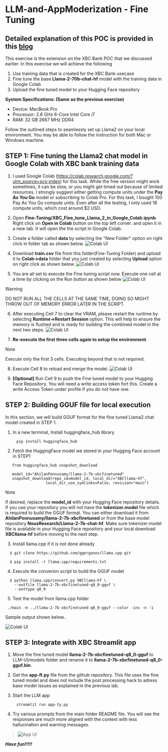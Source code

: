 # LLM-and-AppModerization - Fine Tuning

## Detailed explanation of this POC is provided in this [blog](https://medium.com/@ahilanp/part-ii-poc-beyond-the-buzz-highlighting-the-impact-of-ai-in-modernizing-application-ff0c1e8efb87) ##

This exercise is the extension on the XBC Bank POC that we discussed earlier. In this exercise we will achieve the following

1. Use training data that is created for the XBC Bank usecase
2. Fine tune the base **Llama-2-70b-chat-hf** model with the training data in Google Colab 
3. Upload the fine tuned model to your Hugging Face repository
   
**System Specifications: (Same as the previous exercise)**

- Device: MacBook Pro
- Processor: 2.6 GHz 6-Core Intel Core i7
- RAM: 32 GB 2667 MHz DDR4

Follow the outlined steps to seamlessly set up Llama2 on your local environment. You may be able to follow the instruction for both Mac or Windows machine.

## STEP 1: Fine tuning the Llama2 chat model in Google Colab with XBC bank training data

1. I used Google Colab (https://colab.research.google.com/?utm_source=scs-index) for this task. While the free version might work sometimes, it can be slow, or you might get timed out because of limited resources. I strongly suggest either getting compute units under the **Pay As You Go** model or subscribing to Colab Pro. For this task, I bought 100 Pay As You Go compute units. Even after all the testing, I only used 18 compute units, which cost around $2 USD.

2. Open **Fine-Tuning/XBC_Fine_tune_Llama_2_in_Google_Colab.ipynb**. Right click on **Open in Colab** button on the top left corner. and open it in a new tab. It will open the the script in Google Colab. 

3. Create a folder called **data** by selecting the "New Folder" option on right click in folder tab as shown below.
   ![Colab UI](../images/colab.png)

4. Download **train.csv** file from this folder(Fine-Tuning Folder) and upload it to **Colab->data** folder that you just created by selecting **Upload** option on right click as shown below.
   ![Colab UI](../images/colab-trainingfile.png)


5. You are all set to execute the Fine tuning script now. Execute one cell at a time by clicking on the Run button as shown below
   ![Colab UI](../images/Colab-runscript.png)

 >[!WARNING]
 >DO NOT RUN ALL THE CELLS AT THE SAME TIME, DOING SO MIGHT THROW OUT OF MEMORY ERROR LATER IN THE SCRIPT.

6. After executing Cell 7 to clear the VRAM, please restart the runtime by selecting **Runtime->Restart Session** option. This will help to ensure the memory is flushed and is ready for building the combined model in the next two steps.
   ![Colab UI](../images/colab-clearRAM.png)

7. **Re-execute the first three cells again to setup the environment**. 
 >[!NOTE]
 >Execute only the first 3 cells. Executing beyond that is not required.
   
8. Execute Cell 8 to reload and merge the model.
   ![Colab UI](../images/colab-buildmodel.png) 

9. **[Optional]** Run Cell 9 to push the Fine tuned model to your Hugging Face Repository. You will need a write access token fort this. Create a write Access Token under profile if you do not have one.

## STEP 2: Building GGUF file for local execution 

In this section, we will build GGUF format for the fine tuned Llama2 chat model created in STEP 1.

1.  In a new terminal, Install huggingface_hub library
   
```
     pip install huggingface_hub
```

2. Fetch the HuggingFace model we stored in your Hugging Face account in STEP1

```
   from huggingface_hub snapshot_download
   
   model_id="AhilanPonnusamy/llama-2-7b-xbcfinetuned"
   snapshot_download(repo_id=model_id, local_dir="XBCllama-hf",
                  local_dir_use_symlinks=False, revision="main")
```

 >[!NOTE]
 >If desired, replace the **model_id** with your Hugging Face repository details. If you use your repository you will not have the **tokenizer.model** file which is required to build the GGUF format. You can either download it from **AhilanPonnusamy/llama-2-7b-xbcfinetuned** or from the 
 >base model repository **NousResearch/Llama-2-7b-chat-hf**. Make sure tokenizer.model file is available in your Hugging Face repository and your local download **XBCllama-hf** before moving to the next step.

3. Install llama.cpp if it is not done already

```
  $ git clone https://github.com/ggerganov/llama.cpp.git

  $ pip install -r llama.cpp/requirements.txt
```

4. Execute the converion script to build the GGUF model

```
  $ python llama.cpp/convert.py XBCllama-hf \
    --outfile llama-2-7b-xbcfinetuned-q8_0-gguf \
    --outtype q8_0
```

5. Test the model from llama.cpp folder

```
 ./main -m ../llama-2-7b-xbcfinetuned-q8_0-gguf --color -ins -n -1
```
Sample output shown below..


![Colab UI](../images/finetuned-chat.png) 

## STEP 3: Integrate with XBC Streamlit app

1. Move the fine tuned model **llama-2-7b-xbcfinetuned-q8_0-gguf** to LLM-UI/models folder and rename it to **llama-2-7b-xbcfinetuned-q8_0-gguf.bin**.

2. Get the **app-ft.py** file from the github repository. This file uses the fine tuned model and does not include the post processing hack to adress base model issues as explained in the previous lab.

3. Start the LLM app

```
     streamlit run app-ty.py
```

4. Try various prompts from the main folder README file. You will see the responses are much more aligned with the context with less hallucination and warning messages.
>![App UI](./images/Finetuned-output.png)  
   
***Have fun!!!!!***

